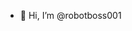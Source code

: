 - 👋 Hi, I’m @robotboss001

<!---
robotboss001/robotboss001 is a ✨ special ✨ repository because its `README.md` (this file) appears on your GitHub profile.
You can click the Preview link to take a look at your changes.
--->

